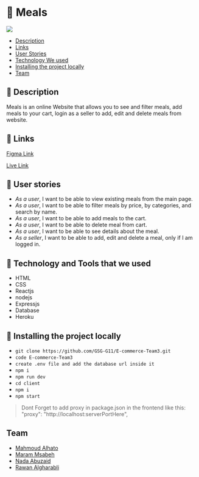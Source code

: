 # :shallow_pan_of_food: Meals
 
 ![](https://i.imgur.com/ToiS7h0.png)

- [Description](#Description)
- [Links](#Links)
- [User Stories](#stories)
- [Technology We used](#Technology)
- [Installing the project locally](#install)
- [Team](#team)

## :page_facing_up: <span id='Description'>Description</span>

Meals is an online Website that allows you to see and filter meals, add meals to your cart, login as a seller to add, edit and delete meals from website.

## :link: <span id='Links'>Links</span>

[Figma Link](https://www.figma.com/file/7zXGCpCh0Np04uytBdKah4/Meals?node-id=0%3A1)


[Live Link](https://meals-ecommerce.herokuapp.com/)

## :book: <span id='stories'>User stories</span>

- _As a user_, I want to be able to view existing meals from the main page.
- _As a user_, I want to be able to filter meals by price, by categories, and search by name.
- _As a user_, I want to be able to add meals to the cart.
- _As a user_, I want to be able to delete meal from cart.
- _As a user_, I want to be able to see details about the meal.
- _As a seller_, I want to be able to add, edit and delete a meal, only if I am logged in.


## :page_with_curl: <span id='Technology'>Technology and Tools that we used</span>

- HTML
- CSS
- Reactjs
- nodejs
- Expressjs
- Database
- Heroku
 

## :pushpin: **Installing the project locally** <span id='install'></span>

- `git clone https://github.com/GSG-G11/E-commerce-Team3.git`
- `code E-commerce-Team3`
- `create .env file and add the database url inside it`
- `npm i` 
- `npm run dev`
- `cd client`
- `npm i` 
- `npm start`
>  Dont Forget to add proxy in package.json in the frontend like this:   "proxy": "http://localhost:serverPortHere",


##  **Team** <span id='team'></span> 

* [Mahmoud Alhato](https://github.com/Mahmoud-Ahmad2)
* [Maram Msabeh](https://github.com/MaramMs)
* [Nada Abuzaid](https://github.com/nada-abuzaid)
* [Rawan Algharabli](https://github.com/rawaneyad)

